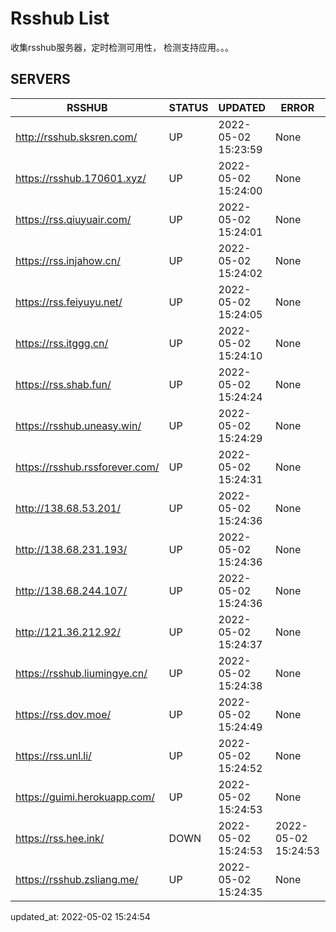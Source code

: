 # Rsshub List

收集rsshub服务器，定时检测可用性， 检测支持应用。。。


## SERVERS

|  RSSHUB   | STATUS  | UPDATED  | ERROR  | TWITTER |  
|  ----  | ----  | ----  | ----  | ---- |  
| http://rsshub.sksren.com/ | UP | 2022-05-02 15:23:59 | None |OK|  
| https://rsshub.170601.xyz/ | UP | 2022-05-02 15:24:00 | None |OK|  
| https://rss.qiuyuair.com/ | UP | 2022-05-02 15:24:01 | None ||  
| https://rss.injahow.cn/ | UP | 2022-05-02 15:24:02 | None ||  
| https://rss.feiyuyu.net/ | UP | 2022-05-02 15:24:05 | None ||  
| https://rss.itggg.cn/ | UP | 2022-05-02 15:24:10 | None ||  
| https://rss.shab.fun/ | UP | 2022-05-02 15:24:24 | None |OK|  
| https://rsshub.uneasy.win/ | UP | 2022-05-02 15:24:29 | None |OK|  
| https://rsshub.rssforever.com/ | UP | 2022-05-02 15:24:31 | None |OK|  
| http://138.68.53.201/ | UP | 2022-05-02 15:24:36 | None ||  
| http://138.68.231.193/ | UP | 2022-05-02 15:24:36 | None ||  
| http://138.68.244.107/ | UP | 2022-05-02 15:24:36 | None ||  
| http://121.36.212.92/ | UP | 2022-05-02 15:24:37 | None ||  
| https://rsshub.liumingye.cn/ | UP | 2022-05-02 15:24:38 | None ||  
| https://rss.dov.moe/ | UP | 2022-05-02 15:24:49 | None |OK|  
| https://rss.unl.li/ | UP | 2022-05-02 15:24:52 | None ||  
| https://guimi.herokuapp.com/ | UP | 2022-05-02 15:24:53 | None ||  
| https://rss.hee.ink/ | DOWN | 2022-05-02 15:24:53 | 2022-05-02 15:24:53 |  
| https://rsshub.zsliang.me/ | UP | 2022-05-02 15:24:35 | None |OK|  
  

updated_at: 2022-05-02 15:24:54  
